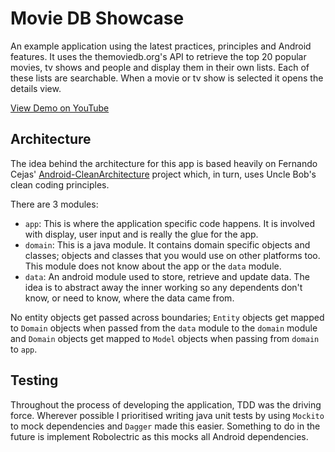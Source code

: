 # Movie DB Showcase

An example application using the latest practices, principles and Android features. It uses the themoviedb.org's API to retrieve the top 20 popular movies, tv shows and people and display them in their own lists. Each of these lists are searchable. When a movie or tv show is selected it opens the details view.

[View Demo on YouTube]

## Architecture

The idea behind the architecture for this app is based heavily on Fernando Cejas' [Android-CleanArchitecture] project which, in turn, uses Uncle Bob's clean coding principles.

There are 3 modules:

- `app`: This is where the application specific code happens. It is involved with display, user input and is really the glue for the app.
- `domain`: This is a java module. It contains domain specific objects and classes; objects and classes that you would use on other platforms too. This module does not know about the app or the `data` module.
- `data`: An android module used to store, retrieve and update data. The idea is to abstract away the inner working so any dependents don't know, or need to know, where the data came from. 
 
No entity objects get passed across boundaries; `Entity` objects get mapped to `Domain` objects when passed from the `data` module to the `domain` module and `Domain` objects get mapped to `Model` objects when passing from `domain` to `app`.

## Testing

Throughout the process of developing the application, TDD was the driving force. Wherever possible I prioritised writing java unit tests by using `Mockito` to mock dependencies and `Dagger` made this easier. Something to do in the future is implement Robolectric  as this mocks all Android dependencies.


  [Android-CleanArchitecture]: <https://github.com/android10/Android-CleanArchitecture>
  [View Demo on YouTube]: <https://youtu.be/eeC4fTVXwD8>
